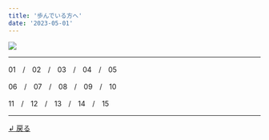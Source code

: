 ```yaml
---
title: '歩んでいる方へ'
date: '2023-05-01'
---
```

![](/images/44.jpg)
***
01　/　02　/　03　/　04　/　05

06　/　07　/　08　/　09　/　10

11　/　12　/　13　/　14　/　15
***
[ ↲ 戻る ](/posts/0)

